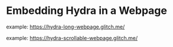 Embedding Hydra in a Webpage
========

example: https://hydra-long-webpage.glitch.me/

example: https://hydra-scrollable-webpage.glitch.me/
